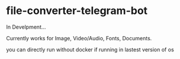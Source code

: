 # file-converter-telegram-bot

In Develpment...

Currently works for Image, Video/Audio, Fonts, Documents.

you can directly run without docker if running in lastest version of os
